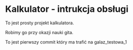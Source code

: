 # Kalkulator - intrukcja obsługi

To jest prosty projekt kalkulatora.

Robimy go przy okazji nauki gita.

To jest pierwszy commit który ma trafić na galaz_testowa_1